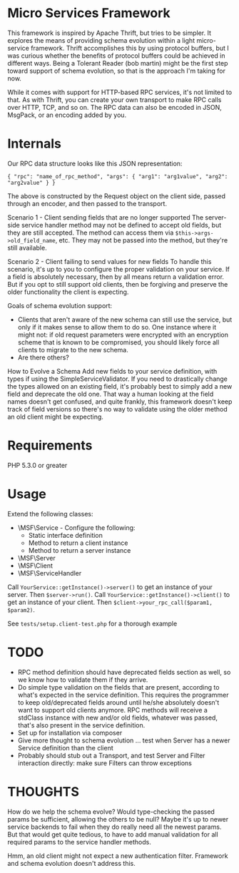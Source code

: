 Micro Services Framework
====

This framework is inspired by Apache Thrift, but tries to be simpler. It explores the means of providing schema evolution within a light micro-service framework. Thrift accomplishes this by using protocol buffers, but I was curious whether the benefits of protocol buffers could be achieved in different ways. Being a Tolerant Reader (bob martin) might be the first step toward support of schema evolution, so that is the approach I'm taking for now.

While it comes with support for HTTP-based RPC services, it's not limited to that. As with Thrift, you can create your own transport to make RPC calls over HTTP, TCP, and so on. The RPC data can also be encoded in JSON, MsgPack, or an encoding added by you.


Internals
====

Our RPC data structure looks like this JSON representation:

`{
    "rpc": "name_of_rpc_method",
    "args": {
        "arg1": "arg1value",
        "arg2": "arg2value"
    }
}`

The above is constructed by the Request object on the client side, passed through an encoder, and then passed to the transport.

Scenario 1 - Client sending fields that are no longer supported
    The server-side service handler method may not be defined to accept old fields, but they are still accepted. The method can access them via `$this->args->old_field_name`, etc. They may not be passed into the method, but they're still available.

Scenario 2 - Client failing to send values for new fields
    To handle this scenario, it's up to you to configure the proper validation on your service. If a field is absolutely necessary, then by all means return a validation error. But if you opt to still support old clients, then be forgiving and preserve the older functionality the client is expecting.

Goals of schema evolution support:

* Clients that aren't aware of the new schema can still use the service, but only if it makes sense to allow them to do so. One instance where it might not: if old request parameters were encrypted with an encryption scheme that is known to be compromised, you should likely force all clients to migrate to the new schema.
* Are there others?

How to Evolve a Schema
    Add new fields to your service definition, with types if using the SimpleServiceValidator. If you need to drastically change the types allowed on an existing field, it's probably best to simply add a new field and deprecate the old one. That way a human looking at the field names doesn't get confused, and quite frankly, this framework doesn't keep track of field versions so there's no way to validate using the older method an old client might be expecting.


Requirements
====

PHP 5.3.0 or greater


Usage
====

Extend the following classes:

* \MSF\Service - Configure the following:
  * Static interface definition
  * Method to return a client instance
  * Method to return a server instance
* \MSF\Server
* \MSF\Client
* \MSF\ServiceHandler

Call `YourService::getInstance()->server()` to get an instance of your server. Then `$server->run()`.
Call `YourService::getInstance()->client()` to get an instance of your client. Then `$client->your_rpc_call($param1, $param2)`.

See `tests/setup.client-test.php` for a thorough example

TODO
====

* RPC method definition should have deprecated fields section as well, so we know how to validate them if they arrive.
* Do simple type validation on the fields that are present, according to what's expected in the service definition. This requires the programmer to keep old/deprecated fields around until he/she absolutely doesn't want to support old clients anymore. RPC methods will receive a stdClass instance with new and/or old fields, whatever was passed, that's also present in the service definition.
* Set up for installation via composer
* Give more thought to schema evolution ... test when Server has a newer Service definition than the client
* Probably should stub out a Transport, and test Server and Filter interaction directly: make sure Filters can throw exceptions

THOUGHTS
====

How do we help the schema evolve? Would type-checking the passed params be sufficient, allowing the others to be null? Maybe it's up to newer service backends to fail when they do really need all the newest params. But that would get quite tedious, to have to add manual validation for all required params to the service handler methods.

Hmm, an old client might not expect a new authentication filter. Framework and schema evolution doesn't address this.
